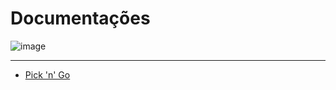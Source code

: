 # Documentações

![image](https://img.shields.io/badge/Pick'n'Go-v1.3.1-success)

---

- [Pick 'n' Go](https://github.com/peedroca/documentations/blob/master/Pick%20'n'%20Go/home.md#pick-n-go)
